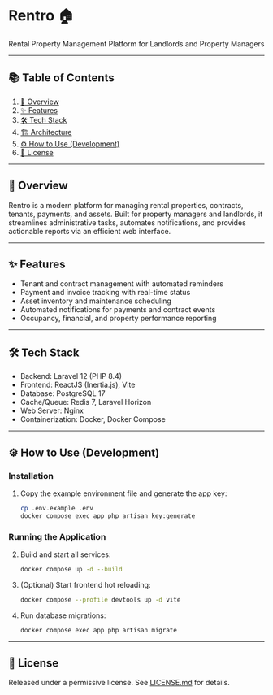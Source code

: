 # Rentro 🏠
Rental Property Management Platform for Landlords and Property Managers

---

## 📚 Table of Contents

1. [🚀 Overview](#-overview)
2. [✨ Features](#-features)
3. [🛠️ Tech Stack](#-tech-stack)
4. [🏗️ Architecture](#-architecture)
5. [⚙️ How to Use (Development)](#-how-to-use-development)
6. [📄 License](#-license)

---

## 🚀 Overview

Rentro is a modern platform for managing rental properties, contracts, tenants, payments, and assets. Built for property managers and landlords, it streamlines administrative tasks, automates notifications, and provides actionable reports via an efficient web interface.

---

## ✨ Features

- Tenant and contract management with automated reminders
- Payment and invoice tracking with real-time status
- Asset inventory and maintenance scheduling
- Automated notifications for payments and contract events
- Occupancy, financial, and property performance reporting

---

## 🛠️ Tech Stack

- Backend: Laravel 12 (PHP 8.4)
- Frontend: ReactJS (Inertia.js), Vite
- Database: PostgreSQL 17
- Cache/Queue: Redis 7, Laravel Horizon
- Web Server: Nginx
- Containerization: Docker, Docker Compose

---

## ⚙️ How to Use (Development)

### Installation

1. Copy the example environment file and generate the app key:
    ```bash
    cp .env.example .env
    docker compose exec app php artisan key:generate
    ```

### Running the Application

2. Build and start all services:
    ```bash
    docker compose up -d --build
    ```

3. (Optional) Start frontend hot reloading:
    ```bash
    docker compose --profile devtools up -d vite
    ```

4. Run database migrations:
    ```bash
    docker compose exec app php artisan migrate
    ```

---

## 📄 License

Released under a permissive license. See [LICENSE.md](LICENSE.md) for details.
